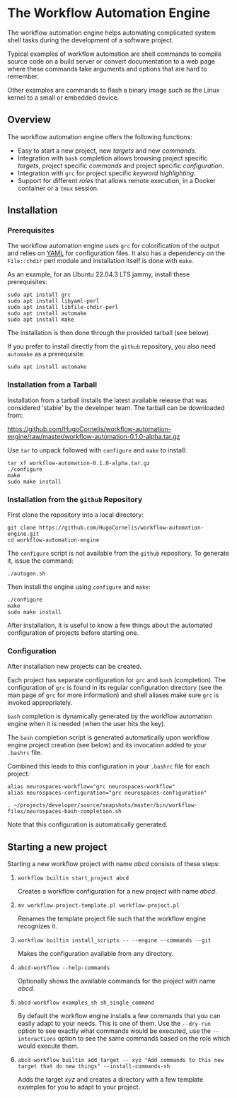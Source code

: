 # The Workflow Automation Engine

The workflow automation engine helps automating complicated system
shell tasks during the development of a software project.

Typical examples of workflow automation are shell commands to compile
source code on a build server or convert documentation to a web page
where these commands take arguments and options that are hard to
remember.

Other examples are commands to flash a binary image such as the Linux
kernel to a small or embedded device.

## Overview

The workflow automation engine offers the following functions:

- Easy to start a new project, new _targets_ and new _commands_.
- Integration with `bash` completion allows browsing project specific
  _targets_, project specific _commands_ and project specific
  _configuration_.
- Integration with `grc` for project specific _keyword highlighting_.
- Support for different _roles_ that allows remote execution, in a
  Docker container or a `tmux` session.

## Installation

### Prerequisites

The workflow automation engine uses `grc` for colorification of the
output and relies on [YAML](https://yaml.org/) for configuration
files.  It also has a dependency on the `File::chdir` perl module and
installation itself is done with `make`.

As an example, for an Ubuntu 22.04.3 LTS jammy, install these prerequisites:

```
sudo apt install grc
sudo apt install libyaml-perl
sudo apt install libfile-chdir-perl
sudo apt install automake
sudo apt install make
```

The installation is then done through the provided tarball (see
below).

If you prefer to install directly from the `github` repository, you
also need `automake` as a prerequisite:

```
sudo apt install automake
```


### Installation from a Tarball

Installation from a tarball installs the latest available release that
was considered 'stable' by the developer team.  The tarball can be
downloaded from:

https://github.com/HugoCornelis/workflow-automation-engine/raw/master/workflow-automation-0.1.0-alpha.tar.gz

Use `tar` to unpack followed with `configure` and `make` to install:

```
tar xf workflow-automation-0.1.0-alpha.tar.gz
./configure
make
sudo make install
```

### Installation from the `github` Repository

First clone the repository into a local directory:

```
git clone https://github.com/HugoCornelis/workflow-automation-engine.git
cd workflow-automation-engine
```

The `configure` script is not available from the `github` repository.
To generate it, issue the command:

```
./autogen.sh
```

Then install the engine using `configure` and `make`:

```
./configure
make
sudo make install
```

After installation, it is useful to know a few things about the
automated configuration of projects before starting one.


### Configuration

After installation new projects can be created.

Each project has separate configuration for `grc` and `bash`
(completion).  The configuration of `grc` is found in its regular
configuration directory (see the man page of `grc` for more
information) and shell aliases make sure `grc` is invoked
appropriately.

`bash` completion is dynamically generated by the workflow automation
engine when it is needed (when the user hits the <tab> key).

The `bash` completion script is generated automatically upon workflow
engine project creation (see below) and its invocation added to your
`.bashrc` file.

Combined this leads to this configuration in your `.bashrc` file for
each project:

```
alias neurospaces-workflow="grc neurospaces-workflow"
alias neurospaces-configuration="grc neurospaces-configuration"

. ~/projects/developer/source/snapshots/master/bin/workflow-files/neurospaces-bash-completion.sh
```

Note that this configuration is automatically generated.


## Starting a new project

Starting a new workflow project with name *abcd* consists of these
steps:

1. `workflow builtin start_project abcd`

	Creates a workflow configuration for a new project with name
    *abcd*.

2. `mv workflow-project-template.pl workflow-project.pl`

	Renames the template project file such that the workflow engine
	recognizes it.

3. `workflow builtin install_scripts -- --engine --commands --git`

	Makes the configuration available from any directory.

4. `abcd-workflow --help-commands`

	Optionally shows the available commands for the project with name
    *abcd*.

5. `abcd-workflow examples_sh sh_single_command`

	By default the workflow engine installs a few commands that you
    can easily adapt to your needs.  This is one of them.  Use the
    `--dry-run` option to see exactly what commands would be executed,
    use the `--interactions` option to see the same commands based on
    the role which would execute them.

6. `abcd-workflow builtin add_target -- xyz "Add commands to this new target that do new things" --install-commands-sh`

	Adds the target *xyz* and creates a directory with a few template
    examples for you to adapt to your project.

